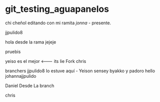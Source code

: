 # git_testing_aguapanelos

chi cheñol editando con mi ramita
_jonna_ - presente.


jjpulido8

hola desde la rama jejeje

pruebis

yeiso es el mejor <--- its lie 
Fork 
chris

branchers
jjpulido8
Io estuve aquí - Yeison
sensey byakko y padoro
hello johannajjpulido


Daniel Desde La branch


chris

